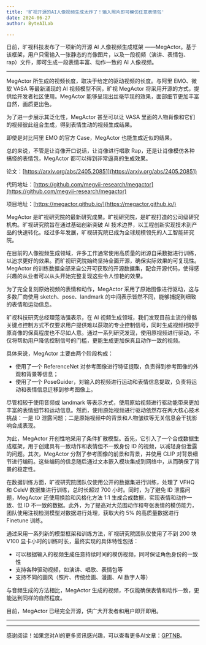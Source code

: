 ```yaml
---
title: '旷视开源的AI人像视频生成太炸了！输入照片即可模仿任意表情包'
date: 2024-06-27
author: ByteAILab

---
```


日前，旷视科技发布了一项新的开源 AI 人像视频生成框架 ——MegActor。基于该框架，用户只需输入一张静态的肖像图片，以及一段视频（演讲、表情包、rap）文件，即可生成一段表情丰富、动作一致的 AI 人像视频。

---
MegActor 所生成的视频长度，取决于给定的驱动视频的长度。与阿里 EMO、微软 VASA 等最新涌现的 AI 视频模型不同，旷视 MegActor 将采用开源的方式，提供给开发者社区使用。MegActor 能够呈现出丝毫毕现的效果，面部细节更加丰富自然，画质更出色。 

为了进一步展示其泛化性，MegActor 甚至可以让 VASA 里面的人物肖像和它们的视频彼此组合生成，得到表情生动的视频生成结果。 

即使是对比阿里 EMO 的官方 Case，MegActor 也能生成近似的结果。 

总的来说，不管是让肖像开口说话，让肖像进行唱歌 Rap，还是让肖像模仿各种搞怪的表情包，MegActor 都可以得到非常逼真的生成效果。 

论文：[https://arxiv.org/abs/2405.20851](https://arxiv.org/abs/2405.20851)

代码地址：[https://github.com/megvii-research/megactor](https://github.com/megvii-research/megactor)

项目地址：[https://megactor.github.io/](https://megactor.github.io/)

MegActor 是旷视研究院的最新研究成果。旷视研究院，是旷视打造的公司级研究机构。旷视研究院旨在通过基础创新突破 AI 技术边界，以工程创新实现技术到产品的快速转化。经过多年发展，旷视研究院已成为全球规模领先的人工智能研究院。

在目前的人像视频生成领域，许多工作通常使用高质量的闭源自采数据进行训练，以追求更好的效果。而旷视研究院始终坚持全面开源，确保实际效果的可复现性。MegActor 的训练数据全部来自公开可获取的开源数据集，配合开源代码，使得感兴趣的从业者可以从头开始完整复现这些令人惊艳的效果。

为了完全复刻原始视频的表情和动作，MegActor 采用了原始图像进行驱动，这与多数厂商使用 sketch、pose、landmark 的中间表示皆然不同，能够捕捉到细致的表情和运动信息。

旷视科技研究总经理范浩强表示，在 AI 视频生成领域，我们发现目前主流的骨骼关键点控制方式不仅要求用户提供难以获取的专业控制信号，同时生成视频相较于原肖像的保真程度也不尽如人意。通过一系列研究发现，使用原视频进行驱动，不仅将帮助用户降低控制信号的门槛，更能生成更加保真且动作一致的视频。

具体来说，MegActor 主要由两个阶段构成：

- 使用了一个 ReferenceNet 对参考图像进行特征提取，负责得到参考图像的外观和背景等信息；
- 使用了一个 PoseGuider，对输入的视频进行运动和表情信息提取，负责将运动和表情信息迁移到参考图像上。

尽管相较于使用音频或 landmark 等表示方式，使用原始视频进行驱动能带来更加丰富的表情细节和运动信息。然而，使用原始视频进行驱动依然存在两大核心技术挑战：一是 ID 泄露问题；二是原始视频中的背景和人物皱纹等无关信息会干扰影响合成表现。

为此，MegActor 开创性地采用了条件扩散模型。首先，它引入了一个合成数据生成框架，用于创建具有一致动作和表情但不一致身份 ID 的视频，以减轻身份泄露的问题。其次，MegActor 分割了参考图像的前景和背景，并使用 CLIP 对背景细节进行编码。这些编码的信息随后通过文本嵌入模块集成到网络中，从而确保了背景的稳定性。

在数据训练方面，旷视研究院团队仅使用公开的数据集进行训练，处理了 VFHQ 和 CeleV 数据集进行训练，总时长超过 700 小时。同时，为了避免 ID 泄露问题，MegActor 还使用换脸和风格化方法 1:1 生成合成数据，实现表情和动作一致、但 ID 不一致的数据。此外，为了提高对大范围动作和夸张表情的模仿能力，团队使用注视检测模型对数据进行处理，获取大约 5% 的高质量数据进行 Finetune 训练。

通过采用一系列新的模型框架和训练方法，旷视研究院团队仅使用了不到 200 块 V100 显卡小时的训练时长，最终实现的具体特性包括：

- 可以根据输入的视频生成任意持续时间的模仿视频，同时保证角色身份的一致性
- 支持各种驱动视频，如演讲、唱歌、表情包等
- 支持不同的画风（照片、传统绘画、漫画、AI 数字人等）

与音频生成的方法相比，MegActor 生成的视频，不仅能确保表情和动作一致，更能达到同样的自然程度。

目前，MegActor 已经完全开源，供广大开发者和用户即开即用。

---
---
感谢阅读！如果您对AI的更多资讯感兴趣，可以查看更多AI文章：[GPTNB](https://gptnb.com)。